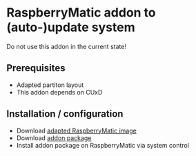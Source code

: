 # RaspberryMatic addon to (auto-)update system
Do not use this addon in the current state!

## Prerequisites
* Adapted partiton layout
* This addon depends on CUxD

## Installation / configuration
* Download [adapted RaspberryMatic image](https://github.com/j-a-n/raspberrymatic-addon-rmupdate/raw/master/RaspberryMatic.zip)
* Download [addon package](https://github.com/j-a-n/raspberrymatic-addon-rmupdate/raw/master/rmupdate.tar.gz)
* Install addon package on RaspberryMatic via system control

